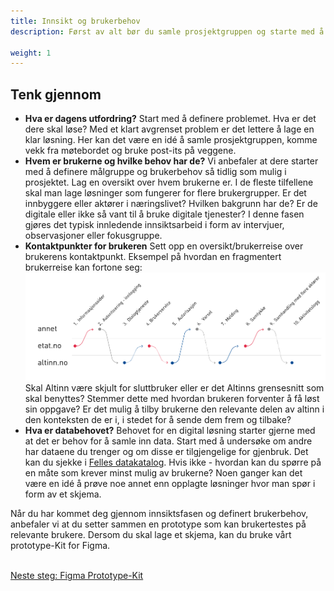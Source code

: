 ```yaml
---
title: Innsikt og brukerbehov
description: Først av alt bør du samle prosjektgruppen og starte med å definere problemet. Hva er det dere skal løse og hvem skal det løses for?

weight: 1
---
```


## Tenk gjennom

<ul class="no-decoration connected-bullets">
  <li>
    <strong>Hva er dagens utfordring?</strong>
    Start med å definere problemet. Hva er det dere skal løse? Med et klart avgrenset problem er det lettere å lage en klar løsning. Her kan det være en idé å samle prosjektgruppen, komme vekk fra møtebordet og bruke post-its på veggene.
  </li>
  <li>
    <strong>Hvem er brukerne og hvilke behov har de?</strong>
    Vi anbefaler at dere starter med å definere målgruppe og brukerbehov så tidlig som mulig i prosjektet. Lag en oversikt over hvem brukerne er. I de fleste tilfellene skal man lage løsninger som fungerer for flere brukergrupper. Er det innbyggere eller aktører i næringslivet? Hvilken bakgrunn har de? Er de digitale eller ikke så vant til å bruke digitale tjenester? I denne fasen gjøres det typisk innledende innsiktsarbeid i form av intervjuer, observasjoner eller fokusgruppe.
  </li>
  <li>
    <strong>Kontaktpunkter for brukeren</strong>
    Sett opp en oversikt/brukerreise over brukerens kontaktpunkt. Eksempel på hvordan en fragmentert brukerreise kan fortone seg:
    <br>
    <a href="kontaktpunkter.png"><img class="float-right" src="kontaktpunkter.png" alt="Eksempel på kontaktpunkter for brukeren"></a>
    <br>
    Skal Altinn være skjult for sluttbruker eller er det Altinns grensesnitt som skal benyttes? Stemmer dette med hvordan brukeren forventer å få løst sin oppgave? Er det mulig å tilby brukerne den relevante delen av altinn i den konteksten de er i, i stedet for å sende dem frem og tilbake?
  </li>
  <li>
    <strong>Hva er databehovet?</strong>
    Behovet for en digital løsning starter gjerne med at det er behov for å samle inn data. Start med å undersøke om andre har dataene du trenger og om disse er tilgjengelige for gjenbruk. Det kan du sjekke i <a href="https://data.norge.no/">Felles datakatalog</a>. Hvis ikke - hvordan kan du spørre på en måte som krever minst mulig av brukerne? Noen ganger kan det være en idé å prøve noe annet enn opplagte løsninger hvor man spør i form av et skjema.
  </li>
</ul>
<!--
For å gjøre det enklere for deg å planlegge tjenesten din har vi laget en Miro-mal du kan bruke som utganspunkt. Dersom du ikke har Miro fra før av , kan du opprette en gratis konto her: https://miro.com/signup/
<div class="a-iconText a-iconText-shadow a-bgGreyLight a-iconText-minusBothMargins mb-4 mt-4">
  <div class="a-iconText-icon">
      <i class="ai ai-download" aria-hidden="true"></i>
  </div>
  <div class="a-iconText-text">
      <a href="https://www.figma.com/file/wnBveAG2ikUspFsQwM3GNE/Prototyping-av-skjematjenester?node-id=47%3A4068" target="_blank">
          Last ned Miro-Kit
      </a>
  </div>
</div>-->

Når du har kommet deg gjennom innsiktsfasen og definert brukerbehov, anbefaler vi at du setter sammen en prototype som kan brukertestes på relevante brukere. Dersom du skal lage et skjema, kan du bruke vårt prototype-Kit for Figma. 

<br>

<a href="/planlegging-og-design/prototypekit/" class="a-linkFeatured ">
    Neste steg: Figma Prototype-Kit
    <i class="ai ai-sm ai-nw ai-nw-right ai-arrowright" aria-hidden="true"></i>
</a>

<br>
<br>
